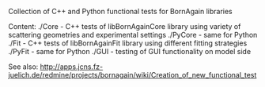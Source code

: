 Collection of C++ and Python functional tests for BornAgain libraries

Content:
  ./Core    - C++ tests of libBornAgainCore library using variety of
              scattering geometries and experimental settings
  ./PyCore  - same for Python
  ./Fit     - C++ tests of libBornAgainFit library using different
              fitting strategies
  ./PyFit   - same for Python
  ./GUI     - testing of GUI functionality on model side

See also:
  http://apps.jcns.fz-juelich.de/redmine/projects/bornagain/wiki/Creation_of_new_functional_test
